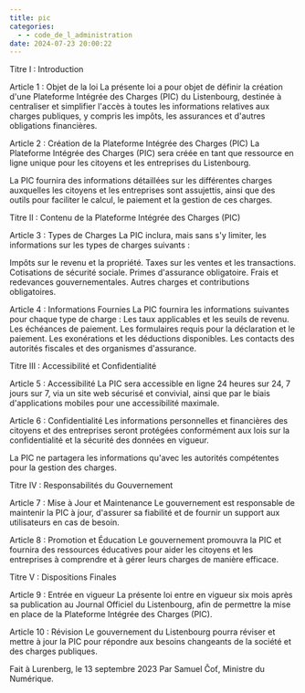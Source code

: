 ```yaml
---
title: pic
categories:
  - - code_de_l_administration
date: 2024-07-23 20:00:22
---
```

Titre I : Introduction

Article 1 : Objet de la loi
La présente loi a pour objet de définir la création d'une Plateforme Intégrée des Charges (PIC) du Listenbourg, destinée à centraliser et simplifier l'accès à toutes les informations relatives aux charges publiques, y compris les impôts, les assurances et d'autres obligations financières.

Article 2 : Création de la Plateforme Intégrée des Charges (PIC)
La Plateforme Intégrée des Charges (PIC) sera créée en tant que ressource en ligne unique pour les citoyens et les entreprises du Listenbourg.

La PIC fournira des informations détaillées sur les différentes charges auxquelles les citoyens et les entreprises sont assujettis, ainsi que des outils pour faciliter le calcul, le paiement et la gestion de ces charges.

Titre II : Contenu de la Plateforme Intégrée des Charges (PIC)

Article 3 : Types de Charges
La PIC inclura, mais sans s'y limiter, les informations sur les types de charges suivants :

Impôts sur le revenu et la propriété.
Taxes sur les ventes et les transactions.
Cotisations de sécurité sociale.
Primes d'assurance obligatoire.
Frais et redevances gouvernementales.
Autres charges et contributions obligatoires.

Article 4 : Informations Fournies
La PIC fournira les informations suivantes pour chaque type de charge :
Les taux applicables et les seuils de revenu.
Les échéances de paiement.
Les formulaires requis pour la déclaration et le paiement.
Les exonérations et les déductions disponibles.
Les contacts des autorités fiscales et des organismes d'assurance.

Titre III : Accessibilité et Confidentialité

Article 5 : Accessibilité
La PIC sera accessible en ligne 24 heures sur 24, 7 jours sur 7, via un site web sécurisé et convivial, ainsi que par le biais d'applications mobiles pour une accessibilité maximale.

Article 6 : Confidentialité
Les informations personnelles et financières des citoyens et des entreprises seront protégées conformément aux lois sur la confidentialité et la sécurité des données en vigueur.

La PIC ne partagera les informations qu'avec les autorités compétentes pour la gestion des charges.

Titre IV : Responsabilités du Gouvernement

Article 7 : Mise à Jour et Maintenance
Le gouvernement est responsable de maintenir la PIC à jour, d'assurer sa fiabilité et de fournir un support aux utilisateurs en cas de besoin.

Article 8 : Promotion et Éducation
Le gouvernement promouvra la PIC et fournira des ressources éducatives pour aider les citoyens et les entreprises à comprendre et à gérer leurs charges de manière efficace.

Titre V : Dispositions Finales

Article 9 : Entrée en vigueur
La présente loi entre en vigueur six mois après sa publication au Journal Officiel du Listenbourg, afin de permettre la mise en place de la Plateforme Intégrée des Charges (PIC).

Article 10 : Révision
Le gouvernement du Listenbourg pourra réviser et mettre à jour la PIC pour répondre aux besoins changeants de la société et des charges publiques.

Fait à Lurenberg, le 13 septembre 2023
Par Samuel Čoť, Ministre du Numérique.









